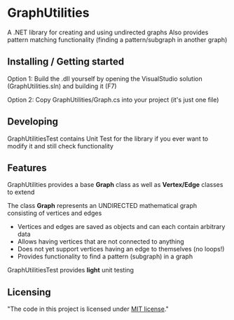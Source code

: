 # GraphUtilities

A .NET library for creating and using undirected graphs
Also provides pattern matching functionality (finding a pattern/subgraph in another graph)

## Installing / Getting started

Option 1:
Build the .dll yourself by opening the VisualStudio solution (GraphUtilities.sln) and building it (F7)

Option 2:
Copy GraphUtilities/Graph.cs into your project (it's just one file)

## Developing

GraphUtilitiesTest contains Unit Test for the library if you ever want to modify it and still check functionality

## Features

GraphUtilities provides a base **Graph** class as well as **Vertex/Edge** classes to extend

The class **Graph** represents an UNDIRECTED mathematical graph consisting of vertices and edges
  * Vertices and edges are saved as objects and can each contain arbitrary data
  * Allows having vertices that are not connected to anything
  * Does not yet support vertices having an edge to themselves (no loops!)
  * Provides functionality to find a pattern (subgraph) in a graph

GraphUtilitiesTest provides **light** unit testing

## Licensing

"The code in this project is licensed under [MIT license](https://mit-license.org/)." 
